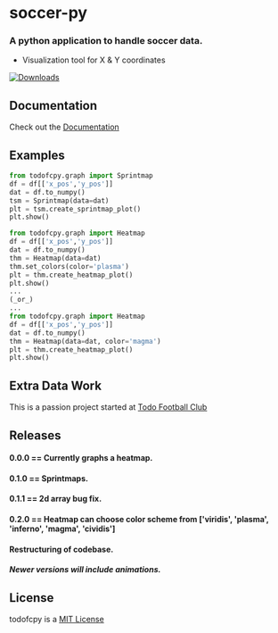 # soccer-py
### A python application to handle soccer data.
- Visualization tool for X & Y coordinates

[![Downloads](https://static.pepy.tech/personalized-badge/todofcpy?period=total&units=international_system&left_color=lightgrey&right_color=orange&left_text=Downloads)](https://pepy.tech/project/todofcpy)

## Documentation
Check out the [Documentation](https://soccer-py.readthedocs.io/en/latest/)

## Examples
```python
from todofcpy.graph import Sprintmap
df = df[['x_pos','y_pos']]
dat = df.to_numpy()
tsm = Sprintmap(data=dat)
plt = tsm.create_sprintmap_plot()
plt.show()
```

```python
from todofcpy.graph import Heatmap
df = df[['x_pos','y_pos']]
dat = df.to_numpy()
thm = Heatmap(data=dat)
thm.set_colors(color='plasma')
plt = thm.create_heatmap_plot()
plt.show()
...
(_or_)
...
from todofcpy.graph import Heatmap
df = df[['x_pos','y_pos']]
dat = df.to_numpy()
thm = Heatmap(data=dat, color='magma')
plt = thm.create_heatmap_plot()
plt.show()
```

## Extra Data Work
This is a passion project started at [Todo Football Club](https://todofootballclub.com/)

## Releases
#### 0.0.0 == Currently graphs a heatmap.
#### 0.1.0 == Sprintmaps.
#### 0.1.1 == 2d array bug fix.
#### 0.2.0 == Heatmap can choose color scheme from ['viridis', 'plasma', 'inferno', 'magma', 'cividis']
####          Restructuring of codebase.
##### Newer versions will include animations.

## License
todofcpy is a [MIT License](https://github.com/Robinhoets/soccer-py/blob/main/LICENSE)
